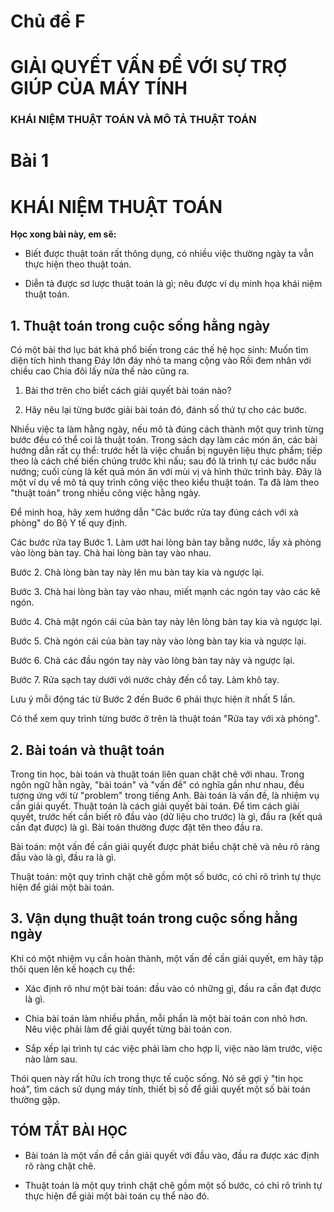 # Chủ đề F

# **GIẢI QUYẾT VẤN ĐỀ VỚI SỰ TRỢ GIÚP CỦA MÁY TÍNH**

### KHÁI NIỆM THUẬT TOÁN VÀ MÔ TẢ THUẬT TOÁN

# Bài 1
# KHÁI NIỆM THUẬT TOÁN

**Học xong bài này, em sẽ:**

- Biết được thuật toán rất thông dụng, có nhiều việc thường ngày ta vẫn thực hiện theo thuật toán.

- Diễn tả được sơ lược thuật toán là gì; nêu được ví dụ minh họa khái niệm thuật toán.

## 1. Thuật toán trong cuộc sống hằng ngày

Có một bài thơ lục bát khá phổ biến trong các thế hệ học sinh:
Muốn tìm diện tích hình thang
Đáy lớn đáy nhỏ ta mang cộng vào
Rồi đem nhân với chiều cao
Chia đôi lấy nửa thế nào cũng ra.

1) Bài thơ trên cho biết cách giải quyết bài toán nào?

2) Hãy nêu lại từng bước giải bài toán đó, đánh số thứ tự cho các bước.

Nhiều việc ta làm hằng ngày, nếu mô tả đúng cách thành một quy trình từng bước đều có thể coi là thuật toán. Trong sách dạy làm các món ăn, các bài hướng dẫn rất cụ thể: trước hết là việc chuẩn bị nguyên liệu thực phẩm; tiếp theo là cách chế biến chúng trước khi nấu; sau đó là trình tự các bước nấu nướng; cuối cùng là kết quả món ăn với mùi vị và hình thức trình bày. Đây là một ví dụ về mô tả quy trình công việc theo kiểu thuật toán. Ta đã làm theo "thuật toán" trong nhiều công việc hằng ngày.

Để minh hoạ, hãy xem hướng dẫn "Các bước rửa tay đúng cách với xà phòng" do Bộ Y tế quy định.

Các bước rửa tay
Bước 1. Làm ướt hai lòng bàn tay bằng nước, lấy xà phòng vào lòng bàn tay. Chà hai lòng bàn tay vào nhau.

Bước 2. Chà lòng bàn tay này lên mu bàn tay kia và ngược lại.

Bước 3. Chà hai lòng bàn tay vào nhau, miết mạnh các ngón tay vào các kẽ ngón.

Bước 4. Chà mặt ngón cái của bàn tay này lên lòng bàn tay kia và ngược lại.

Bước 5. Chà ngón cái của bàn tay này vào lòng bàn tay kia và ngược lại.

Bước 6. Chà các đầu ngón tay này vào lòng bàn tay này và ngược lại.

Bước 7. Rửa sạch tay dưới với nước chảy đến cổ tay. Làm khô tay.

Lưu ý mỗi động tác từ Bước 2 đến Buớc 6 phải thực hiện ít nhất 5 lần.

Có thể xem quy trình từng bước ở trên là thuật toán "Rửa tay với xà phòng".

## 2. Bài toán và thuật toán

Trong tin học, bài toán và thuật toán liên quan chặt chẽ với nhau. Trong ngôn ngữ hằn ngày, "bài toán" và "vấn đề" có nghĩa gần như nhau, đều tượng ứng với từ "problem" trong tiếng Anh. Bài toán là vấn đề, là nhiệm vụ cần giải quyết. Thuật toán là cách giải quyết bài toán. Để tìm cách giải quyết, trước hết cần biết rõ đầu vào (dữ liệu cho trước) là gì, đầu ra (kết quả cần đạt được) là gì. Bài toán thường được đặt tên theo đầu ra.

Bài toán: một vấn đề cần giải quyết được phát biểu chặt chẽ và nêu rõ ràng đầu vào là gì, đầu ra là gì.

Thuật toán: một quy trình chặt chẽ gồm một số bước, có chỉ rõ trình tự thực hiện để giải một bài toán.

## 3. Vận dụng thuật toán trong cuộc sống hằng ngày

Khi có một nhiệm vụ cần hoàn thành, một vấn đề cần giải quyết, em hãy tập thôi quen lên kế hoạch cụ thể:
- Xác định rõ như một bài toán: đầu vào có những gì, đầu ra cần đạt được là gì.

- Chia bài toán làm nhiều phần, mỗi phần là một bài toán con nhỏ hơn. Nêu việc phải làm để giải quyết từng bài toán con.

- Sắp xếp lại trình tự các việc phải làm cho hợp lí, việc nào làm trước, việc nào làm sau.

Thói quen này rất hữu ích trong thực tế cuộc sống. Nó sẽ gợi ý "tin học hoá", tìm cách sử dụng máy tính, thiết bị số để giải quyết một số bài toán thường gặp.

## TÓM TẮT BÀI HỌC

- Bài toán là một vấn đề cần giải quyết với đầu vào, đầu ra được xác định rõ ràng chặt chẽ.

- Thuật toán là một quy trình chặt chẽ gồm một số bước, có chỉ rõ trình tự thực hiện để giải một bài toán cụ thể nào đó.
